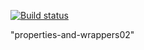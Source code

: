 [![Build status](https://ci.appveyor.com/api/projects/status/sdaxllhivrah6v58?svg=true)](https://ci.appveyor.com/project/anikolaevski/properties-and-wrappers02)

"properties-and-wrappers02" 
